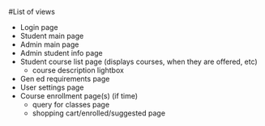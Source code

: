 #List of views
- Login page
- Student main page
- Admin main page
- Admin student info page
- Student course list page (displays courses, when they are offered, etc)
	- course description lightbox
- Gen ed requirements page
- User settings page
- Course enrollment page(s) (if time)
	- query for classes page
	- shopping cart/enrolled/suggested page
